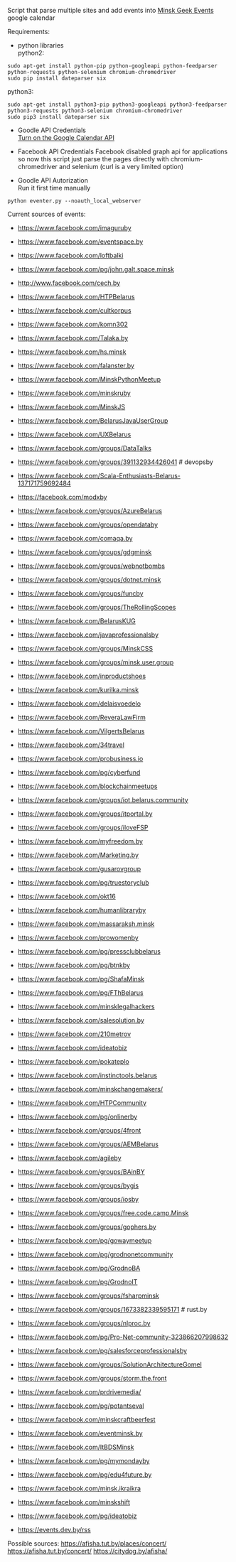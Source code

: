 Script that parse multiple sites and add events into [Minsk Geek Events
](https://calendar.google.com/calendar/embed?src=58deqgrcqbv4eup0l07s0pnid0%40group.calendar.google.com&ctz=Europe/Minsk) google calendar

Requirements:

* python libraries  
python2:  
```
sudo apt-get install python-pip python-googleapi python-feedparser python-requests python-selenium chromium-chromedriver
sudo pip install dateparser six
```
python3:  
```
sudo apt-get install python3-pip python3-googleapi python3-feedparser python3-requests python3-selenium chromium-chromedriver
sudo pip3 install dateparser six
```

* Goodle API Credentials  
[Turn on the Google Calendar API](https://developers.google.com/google-apps/calendar/quickstart/python)

* Facebook API Credentials
Facebook disabled graph api for applications so now this script just parse the pages directly with chromium-chromedriver and selenium (curl is a very limited option)

* Goodle API Autorization  
Run it first time manually
```
python eventer.py --noauth_local_webserver
```

Current sources of events:
- https://www.facebook.com/imaguruby
- https://www.facebook.com/eventspace.by
- https://www.facebook.com/loftbalki
- https://www.facebook.com/pg/john.galt.space.minsk
- http://www.facebook.com/cech.by
- https://www.facebook.com/HTPBelarus
- https://www.facebook.com/cultkorpus
- https://www.facebook.com/komn302
- https://www.facebook.com/Talaka.by
- https://www.facebook.com/hs.minsk
- https://www.facebook.com/falanster.by
- https://www.facebook.com/MinskPythonMeetup
- https://www.facebook.com/minskruby
- https://www.facebook.com/MinskJS
- https://www.facebook.com/BelarusJavaUserGroup
- https://www.facebook.com/UXBelarus
- https://www.facebook.com/groups/DataTalks
- https://www.facebook.com/groups/391132934426041 # devopsby
- https://www.facebook.com/Scala-Enthusiasts-Belarus-137171759692484
- https://facebook.com/modxby
- https://www.facebook.com/groups/AzureBelarus
- https://www.facebook.com/groups/opendataby
- https://www.facebook.com/comaqa.by
- https://www.facebook.com/groups/gdgminsk
- https://www.facebook.com/groups/webnotbombs
- https://www.facebook.com/groups/dotnet.minsk
- https://www.facebook.com/groups/funcby
- https://www.facebook.com/groups/TheRollingScopes
- https://www.facebook.com/BelarusKUG
- https://www.facebook.com/javaprofessionalsby
- https://www.facebook.com/groups/MinskCSS
- https://www.facebook.com/groups/minsk.user.group
- https://www.facebook.com/inproductshoes
- https://www.facebook.com/kurilka.minsk
- https://www.facebook.com/delaisvoedelo
- https://www.facebook.com/ReveraLawFirm
- https://www.facebook.com/VilgertsBelarus
- https://www.facebook.com/34travel
- https://www.facebook.com/probusiness.io
- https://www.facebook.com/pg/cyberfund
- https://www.facebook.com/blockchainmeetups
- https://www.facebook.com/groups/iot.belarus.community
- https://www.facebook.com/groups/itportal.by
- https://www.facebook.com/groups/iloveFSP
- https://www.facebook.com/myfreedom.by
- https://www.facebook.com/Marketing.by
- https://www.facebook.com/gusarovgroup
- https://www.facebook.com/pg/truestoryclub
- https://www.facebook.com/okt16
- https://www.facebook.com/humanlibraryby
- https://www.facebook.com/massaraksh.minsk
- https://www.facebook.com/prowomenby
- https://www.facebook.com/pg/pressclubbelarus
- https://www.facebook.com/pg/btnkby
- https://www.facebook.com/pg/ShafaMinsk
- https://www.facebook.com/pg/FThBelarus
- https://www.facebook.com/minsklegalhackers
- https://www.facebook.com/salesolution.by
- https://www.facebook.com/210metrov
- https://www.facebook.com/ideatobiz
- https://www.facebook.com/pokateplo
- https://www.facebook.com/instinctools.belarus
- https://www.facebook.com/minskchangemakers/
- https://www.facebook.com/HTPCommunity
- https://www.facebook.com/pg/onlinerby
- https://www.facebook.com/groups/4front
- https://www.facebook.com/groups/AEMBelarus
- https://www.facebook.com/agileby
- https://www.facebook.com/groups/BAinBY
- https://www.facebook.com/groups/bygis
- https://www.facebook.com/groups/iosby
- https://www.facebook.com/groups/free.code.camp.Minsk
- https://www.facebook.com/groups/gophers.by
- https://www.facebook.com/pg/gowaymeetup
- https://www.facebook.com/pg/grodnonetcommunity
- https://www.facebook.com/pg/GrodnoBA
- https://www.facebook.com/pg/GrodnoIT
- https://www.facebook.com/groups/fsharpminsk
- https://www.facebook.com/groups/1673382339595171 # rust.by
- https://www.facebook.com/groups/nlproc.by
- https://www.facebook.com/pg/Pro-Net-community-323866207998632
- https://www.facebook.com/pg/salesforceprofessionalsby
- https://www.facebook.com/groups/SolutionArchitectureGomel
- https://www.facebook.com/groups/storm.the.front
- https://www.facebook.com/prdrivemedia/
- https://www.facebook.com/pg/potantseval
- https://www.facebook.com/minskcraftbeerfest
- https://www.facebook.com/eventminsk.by
- https://www.facebook.com/ItBDSMinsk
- https://www.facebook.com/pg/mymondayby
- https://www.facebook.com/pg/edu4future.by
- https://www.facebook.com/minsk.ikraikra
- https://www.facebook.com/minskshift
- https://www.facebook.com/pg/ideatobiz

- https://events.dev.by/rss

Possible sources:
https://afisha.tut.by/places/concert/
https://afisha.tut.by/concert/
https://citydog.by/afisha/
